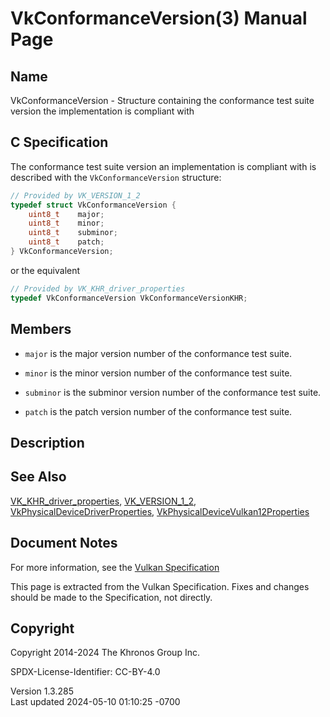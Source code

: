 # VkConformanceVersion(3) Manual Page

## Name

VkConformanceVersion - Structure containing the conformance test suite
version the implementation is compliant with



## <a href="#_c_specification" class="anchor"></a>C Specification

The conformance test suite version an implementation is compliant with
is described with the `VkConformanceVersion` structure:

``` c
// Provided by VK_VERSION_1_2
typedef struct VkConformanceVersion {
    uint8_t    major;
    uint8_t    minor;
    uint8_t    subminor;
    uint8_t    patch;
} VkConformanceVersion;
```

or the equivalent

``` c
// Provided by VK_KHR_driver_properties
typedef VkConformanceVersion VkConformanceVersionKHR;
```

## <a href="#_members" class="anchor"></a>Members

- `major` is the major version number of the conformance test suite.

- `minor` is the minor version number of the conformance test suite.

- `subminor` is the subminor version number of the conformance test
  suite.

- `patch` is the patch version number of the conformance test suite.

## <a href="#_description" class="anchor"></a>Description

## <a href="#_see_also" class="anchor"></a>See Also

[VK_KHR_driver_properties](https://registry.khronos.org/vulkan/specs/1.3-extensions/man/html/VK_KHR_driver_properties.html),
[VK_VERSION_1_2](https://registry.khronos.org/vulkan/specs/1.3-extensions/man/html/VK_VERSION_1_2.html),
[VkPhysicalDeviceDriverProperties](https://registry.khronos.org/vulkan/specs/1.3-extensions/man/html/VkPhysicalDeviceDriverProperties.html),
[VkPhysicalDeviceVulkan12Properties](https://registry.khronos.org/vulkan/specs/1.3-extensions/man/html/VkPhysicalDeviceVulkan12Properties.html)

## <a href="#_document_notes" class="anchor"></a>Document Notes

For more information, see the <a
href="https://registry.khronos.org/vulkan/specs/1.3-extensions/html/vkspec.html#VkConformanceVersion"
target="_blank" rel="noopener">Vulkan Specification</a>

This page is extracted from the Vulkan Specification. Fixes and changes
should be made to the Specification, not directly.

## <a href="#_copyright" class="anchor"></a>Copyright

Copyright 2014-2024 The Khronos Group Inc.

SPDX-License-Identifier: CC-BY-4.0

Version 1.3.285  
Last updated 2024-05-10 01:10:25 -0700
